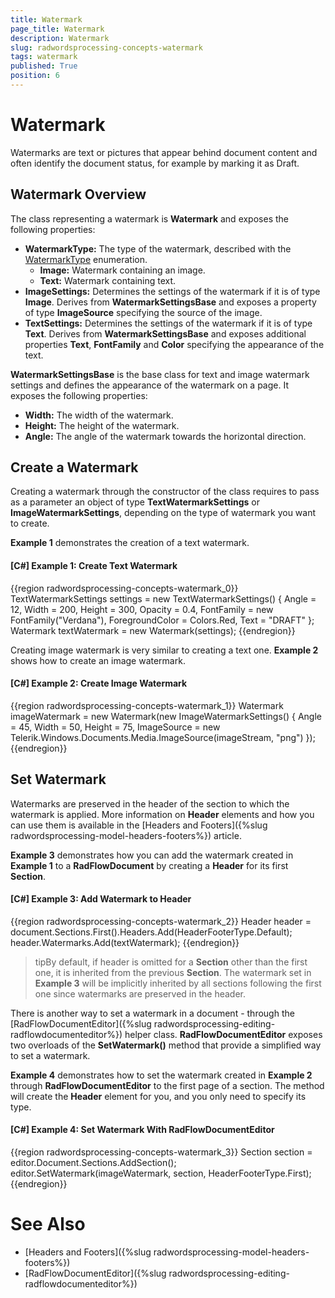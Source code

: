 ```yaml
---
title: Watermark
page_title: Watermark
description: Watermark
slug: radwordsprocessing-concepts-watermark
tags: watermark
published: True
position: 6
---
```


# Watermark


Watermarks are text or pictures that appear behind document content and often identify the document status, for example by marking it as Draft. 


## Watermark Overview


The class representing a watermark is __Watermark__ and exposes the following properties:

* __WatermarkType:__ The type of the watermark, described with the [WatermarkType](http://docs.telerik.com/devtools/wpf/api/html/t_telerik_windows_documents_flow_model_watermarks_watermarktype.htm) enumeration.
	* __Image:__ Watermark containing an image.
	* __Text:__ Watermark containing text.
* __ImageSettings:__ Determines the settings of the watermark if it is of type __Image__. Derives from __WatermarkSettingsBase__ and exposes a property of type __ImageSource__ specifying the source of the image.
* __TextSettings:__ Determines the settings of the watermark if it is of type __Text__. Derives from __WatermarkSettingsBase__ and exposes additional properties __Text__, __FontFamily__ and __Color__ specifying the appearance of the text.

__WatermarkSettingsBase__ is the base class for text and image watermark settings and defines the appearance of the watermark on a page. It exposes the following properties:

* __Width:__ The width of the watermark.
* __Height:__ The height of the watermark.
* __Angle:__ The angle of the watermark towards the horizontal direction.


## Create a Watermark

Creating a watermark through the constructor of the class requires to pass as a parameter an object of type __TextWatermarkSettings__ or __ImageWatermarkSettings__, depending on the type of watermark you want to create.

__Example 1__ demonstrates the creation of a text watermark.


#### __[C#] Example 1: Create Text Watermark__

{{region radwordsprocessing-concepts-watermark_0}}
    TextWatermarkSettings settings = new TextWatermarkSettings()
    {
        Angle = 12,
        Width = 200,
        Height = 300,
        Opacity = 0.4,
        FontFamily = new FontFamily("Verdana"),
        ForegroundColor = Colors.Red,
        Text = "DRAFT"
    };
    Watermark textWatermark = new Watermark(settings);
{{endregion}}


Creating image watermark is very similar to creating a text one. __Example 2__ shows how to create an image watermark.


#### __[C#] Example 2: Create Image Watermark__

{{region radwordsprocessing-concepts-watermark_1}}
    Watermark imageWatermark = new Watermark(new ImageWatermarkSettings()
    {
        Angle = 45,
        Width = 50,
        Height = 75,
        ImageSource = new Telerik.Windows.Documents.Media.ImageSource(imageStream, "png")
    });
{{endregion}}


## Set Watermark 


Watermarks are preserved in the header of the section to which the watermark is applied. More information on __Header__ elements and how you can use them is available in the [Headers and Footers]({%slug radwordsprocessing-model-headers-footers%}) article.


__Example 3__ demonstrates how you can add the watermark created in __Example 1__ to a __RadFlowDocument__ by creating a __Header__ for its first __Section__.

#### __[C#] Example 3: Add Watermark to Header__

{{region radwordsprocessing-concepts-watermark_2}}
    Header header = document.Sections.First().Headers.Add(HeaderFooterType.Default);
    header.Watermarks.Add(textWatermark);
{{endregion}}

>tipBy default, if header is omitted for a __Section__ other than the first one, it is inherited from the previous __Section__. The watermark set in __Example 3__ will be implicitly inherited by all sections following the first one since watermarks are preserved in the header.


There is another way to set a watermark in a document - through the [RadFlowDocumentEditor]({%slug radwordsprocessing-editing-radflowdocumenteditor%}) helper class. __RadFlowDocumentEditor__ exposes two overloads of the __SetWatermark()__ method that provide a simplified way to set a watermark. 

__Example 4__ demonstrates how to set the watermark created in __Example 2__ through __RadFlowDocumentEditor__ to the first page of a section. The method will create the __Header__ element for you, and you only need to specify its type.


#### __[C#] Example 4: Set Watermark With RadFlowDocumentEditor__

{{region radwordsprocessing-concepts-watermark_3}}
    Section section = editor.Document.Sections.AddSection();
    editor.SetWatermark(imageWatermark, section, HeaderFooterType.First);
{{endregion}}


# See Also

 * [Headers and Footers]({%slug radwordsprocessing-model-headers-footers%})
 * [RadFlowDocumentEditor]({%slug radwordsprocessing-editing-radflowdocumenteditor%})